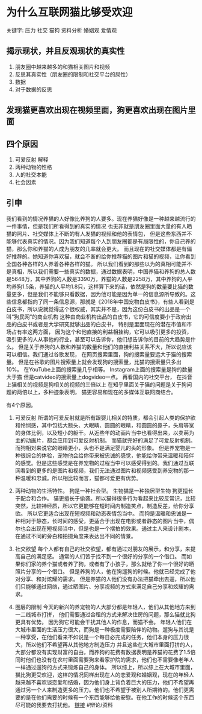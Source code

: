 # 为什么互联网猫比够受欢迎
关键字:
压力	社交	猫狗	资料分析	婚姻观	爱情观    
## 揭示现状，并且反观现状的真实性
1. 朋友圈中越来越多的和猫相关图片和视频
2. 反思其真实性（朋友圈的限制和社交平台的尿性）
3. 数据
4. 对于数据的反思
## 发现猫更喜欢出现在视频里面，狗更喜欢出现在图片里面
## 四个原因
1. 可爱反射
解释
2. 两种动物的性格
3. 人的社交本能
4. 社会因素
## 引申
我们看到的情况养猫的人好像比养狗的人要多。现在养猫好像是一种越来越流行的一件事情，但是我们所看得到的真实的情况
也无非就是朋友圈里面大量的有人晒猫的照片、社交媒体上不断的有人发猫的视频和他的表情包，
但是这些东西并不能够代表真实的情况。因为我们知道每个人到朋友圈都是有局限性的，你自己养的猫，那么你和养猫的人成为朋友的几率就会更大。
而且现在的社交媒体都是有偏好推荐的。她知道你喜欢猫，就会不断的给你推荐猫的图片和猫的视频，让你看到全国各种各样的人养着各种各样的猫。
所以我们看到的那些以为的真相可能并不是真相，所以我们需要一些真实的数据，通过数据表明，中国养猫和养狗的总人数是5648万，其中养狗的人数是3390万，养猫的人数是2258万，其中养狗的人平均养狗1.5条，养猫的人平均1.8只，这样算下来的话，依然是狗的数量要比猫的数量更多，但是我们不能够只看数据，因为他可能是因为单一的信息源所导致的。这些信息都指向了同一条信息源，那就是《2018年中国宠物白皮书》，有些人看到是白皮书，所以说就觉得这个很权威，其实并不是，因为这份白皮书的出品是一个叫“狗民网”的商业机构
这种由商业机构出品的白皮书，它的可信度要小于政府出品的白皮书或者是大学研究就够出品的白皮书，
特别是里面现在的潜在市值和市场占有率这两方面，
因为这个和他直接的利益相挂钩，它可以吸引更多的投资，吸引更多的人从事他的行业，甚至可以告诉你，他们想告诉你的目前的大趋势是什么。
但是关于养狗的人数和养猫的数量和他们的直接利益关系不大，所以说应该可以相信。我们通过谷歌发现，
在网页搜索里面，狗的搜索量要远大于猫的搜索量。
但是在谷歌的图片搜索量上就会发现狗的搜索量，比猫的搜索量只多出10%。
在YouTube上面的搜索量几乎相等。
Instagram上面的搜索量是狗的数量大于猫
但是catvideo的搜索量上dogvideo一点。
再看国内的社交平台，
在抖音上猫相关的视频是狗相关的视频的三倍以上
在知乎里面关于猫的问题是关于狗问题的两倍以上，多种迹象表明，
猫更容易和现在的多媒体互联网商结合。

有4个原因。
1. 可爱反射
所谓的可爱反射就是所有跟婴儿相关的特质，都会引起人类的保护欲和怜悯感，其中包括大额头、大眼睛、圆圆的眼睛，和圆圆的鼻子，头肩等宽的身体比例，以及短小的躯干。从近些年的动画片当中也看得出来，以卖萌为主的动画片，都会应用到可爱反射机制。
而猫就完好的满足了可爱反射机制。
而狗相对来说它的眼睛更小，头也不是满足婴儿的头的形象。
但是养宠物是一种很综合的体验，宠物他会给你带来被忠诚的感觉，他能给你带来温暖和陪伴的感觉。但是这些感觉是在养宠物的过程当中可以感受得到的。我们通过互联网看到的更多的是图片和视频，我们无法通过图片和视频感受到养宠物的那一种温暖和忠诚。所以相比较而言，猫都可爱更有优势。

2. 两种动物的生活特性。
狗是一种社会型。
生物猫是一种独居型生物
狗更擅长于配合和合作。
猫更擅长于偷袭。所以猫得很多行为看起来比较反常识，比较突然，比较神经质，所以它更能够在短时间内制造笑点，制造反差，给你分享欲。
所以它更适合出现在短视频和动态表情包当中。
而狗是温暖和忠诚是一种相对于静态，长时间的感受，更适合于出现在电影或者静态的图片当中，偶尔也会出现在短视频当中，但是也是一个摆拍的效果。通过主人来设计剧本，在通过不同的旁白和拍摄角度来表达出不同的情景。
3. 社交欲望
每个人都有自己的社交欲望，都有通过对朋友的展示，和分享，来提高自己的满足感。
通常的人们苦于找不到一个很好的分享的一个借口。
而如果你们家的养个猫或者养了狗，或者有了小孩子，那么就给了你一个很好的晒照片分享的一个借口。
但是养狗的人，他在狗遛狗的时候。他就已经完成了他对分享、和对炫耀的需求。
但是养猫的人他们没有办法把猫牵出去遛，所以他们只能够通过网络，通过晒图片、分享视频的方式来满足自己分享和炫耀的需求。
4. 圈层的限制
今天的新兴的养宠物的人大部分都是年轻人，他们从其他地方来到一二线城市打拼，
他们需要通过合租的方式来解决住房的问题，那么猫就比狗更具有优势。
因为狗它可能会干扰其他人的作息，而猫不会。
年轻人他们在大城市里面的生活压力很大，而狗是一种极度需要陪伴的动物。遛狗与其说是一种享受，在他们看来不如说是一个每日必完成的任务，他们本身的压力很大，所以他们不希望再从其他地方制造压力
并且这些在大城市里面打拼的人，大部分都没有实现财富的自由，而养狗的花费有数据表明是养猫的花费了1.5倍
同时他们也没有在农村里面需要狗来看家护院的需求，他们也不需要像老年人一样通过遛狗的方式来锻炼自己的身体。
所以综上，所以综上在大城市里面，猫比狗更受欢迎，这样的情况同样出现在人的恋爱观和婚姻观，现在的年轻人越来越不喜欢谈恋爱和结婚，因为他们身上背负着巨大的压力，他们不希望再通过另一个人来制造更多的压力。他们也不希望于被别人所期待的。他们更需要的是在他们需要的时候有一个东西能够给他安慰。在他工作的时候这个东西尽可能的我要去打扰他。
[链接](https://www.bilibili.com/video/av64510900/?p=1&share_source=qq&share_medium=ipad&bbid=Z6436D6D8B774EE84781BF8E3D3AB9EA55B6&ts=1566281134)
#辩论/资料